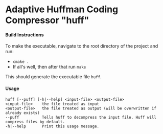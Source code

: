 # Adaptive Huffman Coding Compressor "huff"

#### Build Instructions

To make the executable, navigate to the root directory of the project and run:
- `cmake .`
- If all's well, then after that run `make`

This should generate the executable file `huff`.

#### Usage

```
huff [--puff] [-h|--help] <input-file> <output-file>
<input-file>    the file treated as input
<output-file>   the file treated as output (will be overwritten if already exists)
--puff          Tells huff to decompress the input file. Huff will compress files by default.
-h|--help       Print this usage message.
```
